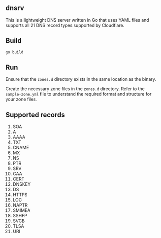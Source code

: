 ## dnsrv
This is a lightweight DNS server written in Go that uses YAML files and supports all 21 DNS record types supported by Cloudflare.

## Build
```bash
go build
```

## Run
Ensure that the `zones.d` directory exists in the same location as the binary.

Create the necessary zone files in the `zones.d` directory. Refer to the `sample-zone.yml` file to understand the required format and structure for your zone files.


## Supported records

1. SOA
2. A
3. AAAA
4. TXT
5. CNAME
6. MX
7. NS
8. PTR
9. SRV
10. CAA
11. CERT
12. DNSKEY
13. DS
14. HTTPS
15. LOC
16. NAPTR
17. SMIMEA
18. SSHFP
19. SVCB
20. TLSA
21. URI
